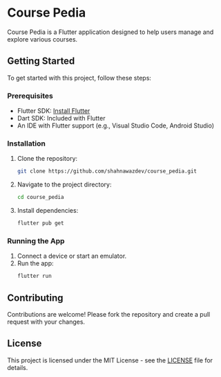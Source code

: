 # Course Pedia

Course Pedia is a Flutter application designed to help users manage and explore various courses.

## Getting Started

To get started with this project, follow these steps:

### Prerequisites

- Flutter SDK: [Install Flutter](https://flutter.dev/docs/get-started/install)
- Dart SDK: Included with Flutter
- An IDE with Flutter support (e.g., Visual Studio Code, Android Studio)

### Installation

1. Clone the repository:
   ```sh
   git clone https://github.com/shahnawazdev/course_pedia.git
   ```
2. Navigate to the project directory:
   ```sh
   cd course_pedia
   ```
3. Install dependencies:
   ```sh
   flutter pub get
   ```

### Running the App

1. Connect a device or start an emulator.
2. Run the app:
   ```sh
   flutter run
   ```


## Contributing

Contributions are welcome! Please fork the repository and create a pull request with your changes.

## License

This project is licensed under the MIT License - see the [LICENSE](LICENSE) file for details.
